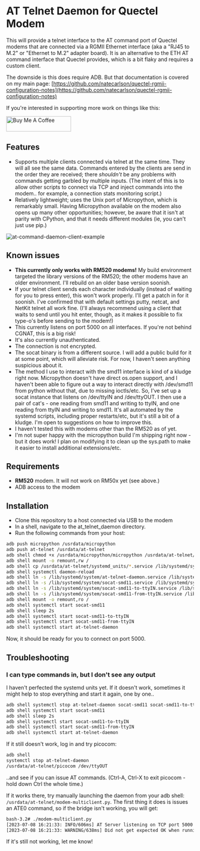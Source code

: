 # AT Telnet Daemon for Quectel Modem

This will provide a telnet interface to the AT command port of Quectel modems that are connected via a RGMII Ethernet interface (aka a "RJ45 to M.2" or "Ethernet to M.2" adapter board). It is an alternative to the ETH AT command interface that Quectel provides, which is a bit flaky and requires a custom client.

The downside is this does require ADB. But that documentation is covered on my main page: [https://github.com/natecarlson/quectel-rgmii-configuration-notes](https://github.com/natecarlson/quectel-rgmii-configuration-notes)

If you're interested in supporting more work on things like this:

<a href="https://www.buymeacoffee.com/natecarlson" target="_blank"><img src="https://cdn.buymeacoffee.com/buttons/default-orange.png" alt="Buy Me A Coffee" height="41" width="174"></a>

## Features

* Supports multiple clients connected via telnet at the same time. They will all see the same data. Commands entered by the clients are send in the order they are received; there _shouldn't_ be any problems with commands getting garbled by multiple inputs. (The intent of this is to allow other scripts to connect via TCP and inject commands into the modem.. for example, a connection stats monitoring script.)
* Relatively lightweight; uses the Unix port of Micropython, which is remarkably small. Having Micropython available on the modem also opens up many other opportunities; however, be aware that it isn't at parity with CPython, and that it needs different modules (ie, you can't just use pip.)

![at-command-daemon-client-example](https://github.com/natecarlson/quectel-rgmii-at-command-client/assets/502200/b5133c55-07c3-41b6-adc6-69ae4eca2052)

## Known issues

* **This currently only works with RM520 modems!** My build environment targeted the library versions of the RM520; the other modems have an older environment. I'll rebuild on an older base version soonish.
* If your telnet client sends each character individually (instead of waiting for you to press enter), this won't work properly. I'll get a patch in for it soonish. I've confirmed that with default settings putty, netcat, and NetKit telnet all work fine. (I'll always recommend using a client that waits to send until you hit enter, though, as it makes it possible to fix type-o's before sending to the modem!)
* This currently listens on port 5000 on all interfaces. If you're not behind CGNAT, this is a big risk!
* It's also currently unauthenticated.
* The connection is not encrypted.
* The socat binary is from a different source. I will add a public build for it at some point, which will alleviate risk. For now, I haven't seen anything suspicious about it.
* The method I use to interact with the smd11 interface is kind of a kludge right now. Micropython doesn't have direct os.open support, and I haven't been able to figure out a way to interact directly with /dev/smd11 from python without that, due to missing ioctls/etc. So, I've set up a socat instance that listens on /dev/ttyIN and /dev/ttyOUT. I then use a pair of cat's - one reading from smd11 and writing to ttyIN, and one reading from ttyIN and writing to smd11. It's all automated by the systemd scripts, including proper restarts/etc, but it's still a bit of a kludge. I'm open to suggestions on how to improve this.
* I haven't tested this with modems other than the RM520 as of yet.
* I'm not super happy with the micropython build I'm shipping right now - but it does work! I plan on modifying it to clean up the sys.path to make it easier to install additional extensions/etc.

## Requirements

* **RM520** modem. It will not work on RM50x yet (see above.)
* ADB access to the modem

## Installation

* Clone this repository to a host connected via USB to the modem
* In a shell, navigate to the at_telnet_daemon directory.
* Run the following commands from your host:

```bash
adb push micropython /usrdata/micropython
adb push at-telnet /usrdata/at-telnet
adb shell chmod +x /usrdata/micropython/micropython /usrdata/at-telnet/modem-multiclient.py /usrdata/at-telnet/socat-armel-static /usrdata/at-telnet/picocom
adb shell mount -o remount,rw /
adb shell cp /usrdata/at-telnet/systemd_units/*.service /lib/systemd/system
adb shell systemctl daemon-reload
adb shell ln -s /lib/systemd/system/at-telnet-daemon.service /lib/systemd/system/multi-user.target.wants/
adb shell ln -s /lib/systemd/system/socat-smd11.service /lib/systemd/system/multi-user.target.wants/
adb shell ln -s /lib/systemd/system/socat-smd11-to-ttyIN.service /lib/systemd/system/multi-user.target.wants/
adb shell ln -s /lib/systemd/system/socat-smd11-from-ttyIN.service /lib/systemd/system/multi-user.target.wants/
adb shell mount -o remount,ro /
adb shell systemctl start socat-smd11
adb shell sleep 2s
adb shell systemctl start socat-smd11-to-ttyIN
adb shell systemctl start socat-smd11-from-ttyIN
adb shell systemctl start at-telnet-daemon
```

Now, it should be ready for you to connect on port 5000.

## Troubleshooting

### I can type commands in, but I don't see any output

I haven't perfected the systemd units yet. If it doesn't work, sometimes it might help to stop everything and start it again, one by one..

```bash
adb shell systemctl stop at-telnet-daemon socat-smd11 socat-smd11-to-ttyIN socat-smd11-from-ttyIN
adb shell systemctl start socat-smd11
adb shell sleep 2s
adb shell systemctl start socat-smd11-to-ttyIN
adb shell systemctl start socat-smd11-from-ttyIN
adb shell systemctl start at-telnet-daemon
```

If it still doesn't work, log in and try picocom:

```bash
adb shell
systemctl stop at-telnet-daemon
/usrdata/at-telnet/picocom /dev/ttyOUT
```

..and see if you can issue AT commands. (Ctrl-A, Ctrl-X to exit picocom - hold down Ctrl the whole time.)

If it works there, try manually launching the daemon from your adb shell: `/usrdata/at-telnet/modem-multiclient.py`. The first thing it does is issues an ATE0 command, so if the bridge isn't working, you will get:

```bash
bash-3.2# ./modem-multiclient.py
[2023-07-08 16:21:33: INFO/606ms] AT Server listening on TCP port 5000
[2023-07-08 16:21:33: WARNING/638ms] Did not get expected OK when running ATE0. Result: b''
```

If it's still not working, let me know!
